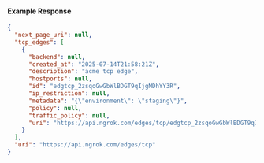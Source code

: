 <!-- Code generated for API Clients. DO NOT EDIT. -->

#### Example Response

```json
{
  "next_page_uri": null,
  "tcp_edges": [
    {
      "backend": null,
      "created_at": "2025-07-14T21:58:21Z",
      "description": "acme tcp edge",
      "hostports": null,
      "id": "edgtcp_2zsqoGwGbWlBDGT9qIjgMDhYY3R",
      "ip_restriction": null,
      "metadata": "{\"environment\": \"staging\"}",
      "policy": null,
      "traffic_policy": null,
      "uri": "https://api.ngrok.com/edges/tcp/edgtcp_2zsqoGwGbWlBDGT9qIjgMDhYY3R"
    }
  ],
  "uri": "https://api.ngrok.com/edges/tcp"
}
```
